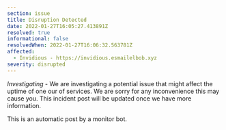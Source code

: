 ```yaml
---
section: issue
title: Disruption Detected
date: 2022-01-27T16:05:27.413891Z
resolved: true
informational: false
resolvedWhen: 2022-01-27T16:06:32.563781Z
affected:
  - Invidious - https://invidious.esmailelbob.xyz
severity: disrupted
---
```

*Investigating* - We are investigating a potential issue that might affect the uptime of one our of services. We are sorry for any inconvenience this may cause you. This incident post will be updated once we have more information.

This is an automatic post by a monitor bot.
        